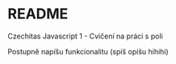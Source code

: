 # README #

Czechitas Javascript 1 - Cvičení na práci s poli

Postupně napíšu funkcionalitu (spíš opíšu hihihi)